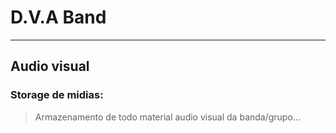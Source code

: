 # D.V.A Band

---

## Audio visual

### Storage de midias:

> Armazenamento de todo material audio visual da banda/grupo...
